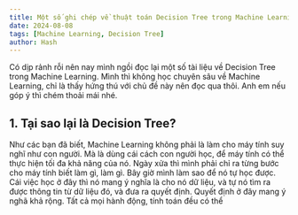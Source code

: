 ```yaml
---
title: Một số ghi chép về thuật toán Decision Tree trong Machine Learning
date: 2024-08-08
tags: [Machine Learning, Decision Tree]
author: Hash
---
```


Có dịp rảnh rỗi nên nay mình ngồi đọc lại một số tài liệu về Decision Tree trong Machine Learning. Mình thì không học chuyên sâu về Machine Learning, chỉ là thấy hứng thú với chủ đề này nên đọc qua thôi. Anh em nếu góp ý thì chém thoải mái nhé.

## 1. Tại sao lại là Decision Tree?

Như các bạn đã biết, Machine Learning không phải là làm cho máy tính suy nghĩ như con người. Mà là dùng cái cách con người học, để máy tính có thể thực hiện tối đa khả năng của nó. Ngày xửa thì mình phải chỉ ra từng bước cho máy tính biết làm gì, làm gì. Bây giờ mình làm sao để nó tự học được. Cái việc học ở đây thì nó mang ý nghĩa là cho nó dữ liệu, và tự nó tìm ra được thông tin từ dữ liệu đó, và đưa ra quyết định. Quyết định ở đây mang ý nghã khả rộng. Tất cả mọi hành động, tính toán đều có thể
